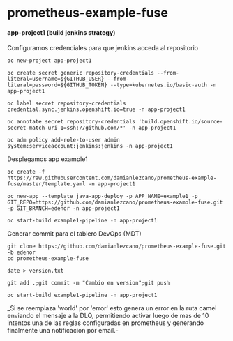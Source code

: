 # prometheus-example-fuse

#### app-project1 (build jenkins strategy)

Configuramos credenciales para que jenkins acceda al repositorio
    
    oc new-project app-project1

    oc create secret generic repository-credentials --from-literal=username=${GITHUB_USER} --from-literal=password=${GITHUB_TOKEN} --type=kubernetes.io/basic-auth -n app-project1

    oc label secret repository-credentials credential.sync.jenkins.openshift.io=true -n app-project1
    
    oc annotate secret repository-credentials 'build.openshift.io/source-secret-match-uri-1=ssh://github.com/*' -n app-project1

    oc adm policy add-role-to-user admin system:serviceaccount:jenkins:jenkins -n app-project1

Desplegamos app example1

    oc create -f https://raw.githubusercontent.com/damianlezcano/prometheus-example-fuse/master/template.yaml -n app-project1

    oc new-app --template java-app-deploy -p APP_NAME=example1 -p GIT_REPO=https://github.com/damianlezcano/prometheus-example-fuse.git -p GIT_BRANCH=edenor -n app-project1

    oc start-build example1-pipeline -n app-project1

Generar commit para el tablero DevOps (MDT)

    git clone https://github.com/damianlezcano/prometheus-example-fuse.git -b edenor
    cd prometheus-example-fuse
    
    date > version.txt
    
    git add .;git commit -m "Cambio en version";git push

    oc start-build example1-pipeline -n app-project1

_Si se reemplaza 'world' por 'error' esto genera un error en la ruta camel enviando el mensaje a la DLQ, permitiendo activar luego de mas de 10 intentos una de las reglas configuradas en prometheus y generando finalmente una notificacion por email.-
